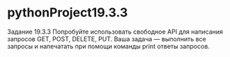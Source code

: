 # pythonProject19.3.3
Задание 19.3.3
Попробуйте использовать свободное API для написания запросов GET, POST, DELETE, PUT. 
Ваша задача — выполнить все запросы и напечатать при помощи команды print ответы запросов.
